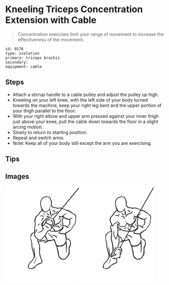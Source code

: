 # Kneeling Triceps Concentration Extension with Cable
> Concentration exercises limit your range of movement to increase the effectiveness of the movement.

``` 
id: 0176 
type: isolation 
primary: triceps brachii 
secondary:  
equipment: cable 
``` 

## Steps

 - Attach a stirrup handle to a cable pulley and adjust the pulley up high.
 - Kneeling on your left knee, with the left side of your body turned towards the machine, keep your right leg bent and the upper portion of your thigh parallel to the floor.
 - With your right elbow and upper arm pressed against your inner thigh just above your knee, pull the cable down towards the floor in a slight arcing motion.
 - Slowly to return to starting position.
 - Repeat and switch arms.
 - Note: Keep all of your body still except the arm you are exercising.

## Tips


## Images

<svg width="232" height="300" viewBox="0 0 174 225" xmlns="http://www.w3.org/2000/svg"><g fill="#FFF"><path d="M0 0h174v4.14c-1.7 1.58-3.37 3.21-4.81 5.04-11.68 14.36-23.72 28.45-35.31 42.89-1.36-.3-2.71-.63-4.05-.96-2.44.44-4.98 1.59-7.43.61-3.6-1.35-8.25.13-10.88-3.39-4.02-3.11-.07-8.24-1.92-12.22-1.39-3.93-2.38-9.23-6.96-10.61-6.4-1.86-14.02.71-17.88 6.17-4.19 8.21-1.5 17.6 1.16 25.82-2.79 2.06-5.29 4.55-6.88 7.68-1.45 3.04-5.01 4.13-6.74 6.95-1.73 2.69-2.97 5.73-3.49 8.89-.74 4.19 2.1 8.25.73 12.39-1.5 4.85-1.08 9.93-.86 14.91-4.35 1.99-8.9 5.58-9.33 10.67.39 4.42.39 8.94 1.77 13.19 1.43 4.81.11 9.89 1.36 14.74 1.45 6.05 3.86 11.88 4.63 18.09.54 3.62-1.67 6.76-3.28 9.8-1 1.95-2.6 3.49-4.37 4.76-2.6 1.8-3.45 5.05-5.44 7.38-.02 2.46-1.32 5.43.49 7.53 4.2 3.34 10.3 2.33 14.55-.4 3.23-2.01 4.25-6.54 8.08-7.73 3.6-1.13 7.45-2.39 10.03-5.29 1.78-3.51-1.08-6.96-2.09-10.26-1.72-5.8-4.08-11.72-3.05-17.89 1.13-6.86-.55-13.85-3.1-20.21 5.56-2.26 12.81.37 17.12-4.76-.69-.41-1.39-.82-2.08-1.22-1.7 3.14-5.82 1.93-8.69 2.52-.66-.32-1.32-.65-1.97-.97 4.44-1.22 6.9-5.31 9.49-8.75 1.63 2.34 3.13 4.76 4.79 7.08.14.84.43 2.53.57 3.37-.84.56-1.68 1.12-2.51 1.69-1.65.25-3.3.55-4.89 1.07 3.52 3.66 7.65.12 10.84-1.91 4.21-.2 8.52-.42 12.19-2.78 3.37 4.87 4.27 10.8 7.3 15.82.62 3.94 1.28 7.86 2.48 11.68.63 6.25 1.47 13.89 7.5 17.37 3.41 2.71 8.16 1.73 11.77.01 3.46-2.89 6.21-6.64 8.42-10.54 1.38-4.64.57-9.58.74-14.35-.24-2.46 1.65-4.28 2.45-6.44 1.58-5.13.99-11.19-2.77-15.24-1.67-1.83-4.17-1.82-6.4-1.29-1.11-3.81-.6-7.92-2.07-11.63 3.57-2.55 6.69-5.71 10.62-7.74 2.13-1.13 3-3.52 4.32-5.4 1.85-3.08 4.97-5.28 6.28-8.7 1.36-3.39 2.66-6.94 2.45-10.67-.09-2.06.33-4.1.99-6.04-.39-1.84-.56-3.77-1.38-5.47-1.13-1.55-2.96-2.35-4.5-3.4-3.76-2.19-6.69-5.56-10.59-7.54-2.49-1.24-5.35-1.2-7.97-1.94-2.67-1.08-5.19-2.48-7.82-3.65C148.29 37.28 161.24 21.89 174 6.36V225H0V0z"/><path d="M93.55 27.45c3.12-.75 6.96-1.96 9.76.25 5.04 4.91 5.43 12.97 3.95 19.48 1.81 1.48 3.64 2.96 5.05 4.85 3.89.73 8.01.4 11.57 2.45 2.58-1.25 5.51-1.97 8.17-.48-6.11 7.7-12.56 15.13-18.71 22.79-2.78-1.21-5.75-1.8-8.74-2.15-1.02-3.86-5.74-3.81-8.89-3.19 1.96 2.12 5.71 1.15 7.91 3.33-4.57-.44-7.66 3.23-10.98 5.68-1.85 1.19-2.59 3.66-4.67 4.47-.59 1.42-1.26 2.82-2.29 3.97-.33 1.11-.65 2.23-.97 3.34 1.24 3.05 2.48 6.11 4.11 8.97-1.52 6.06-8.18 7.43-13.25 9.2 6.68 1.04 14.8-3.36 15.7-10.48-1.38-1.13-2.82-2.23-3.4-4 3.66-1.38 5.75-4.81 7.9-7.84 4.09 2.19 8.84 3.66 11.97 7.27.02 2.06.05 4.12-.03 6.18-2.73 1.78-5.5 3.46-8.27 5.15-3.35 3.14-3.74 8.36-7.32 11.3-3.45 3.48-5.92 8.91-11.38 9.49-3.44-1.92-6.03-4.86-8.82-7.57-1.78-2.4-2.45-5.57-1.24-8.38 1.46-3.47-.1-7.03-.62-10.5-.58-4.13 2.46-7.86 1.39-12-1.18-7.26.33-16.34 7.36-20.18 1.37-.73 1.77-2.32 2.5-3.57 1.23-2.62 3.7-4.3 5.66-6.32 3.12 4.21 9.65 5.02 13.53 1.38 1.57-.84 2.84-3.76 4.87-2.68-.57 3.9-.13 7.95.54 11.83.53-.37 1.58-1.11 2.11-1.48.43-4.25-.85-8.43-2.63-12.24.49-2.38 1-4.77.87-7.24l-.91-1.63c1.42 6.87-5.3 16.29-12.89 13.5-2.88-1.11-3.46-4.53-5.02-6.85-3.55-5.85-4.07-13.19-1.93-19.63 1.26-3.45 4.86-5.17 8.04-6.47m17.76 29.67c-.04.29-.12.88-.17 1.17 2.75.36 4.34 2.5 5.57 4.76.48-.76 2.11-1.72.92-2.64-1.25-2.36-3.99-2.73-6.32-3.29m6.41 7.52c-3.85.34-7.31 2.51-9.68 5.51-.86 1.34-1.12 3.46.49 4.38.16-.8.5-2.39.67-3.19 2.86-2.38 5.88-4.73 9.63-5.46 3.49-.57 4.54-4.21 6.28-6.75-3.66-.2-3.82 5.27-7.39 5.51m-20.15.55c1.69 1.57 3.21 3.31 4.59 5.16 2.42-1.22.16-3.37-1.09-4.42-.99-.72-2.39-1.98-3.5-.74m-6.28-.84a31.93 31.93 0 0 0-.04 6.41c1.54-1.79 2.05-4.75.04-6.41m-9.97 7.03c1.18 1.78 3.08-.07 4.64-.04 1.81-.16 2.91 1.34 4.07 2.46-2.07 3.02-4.28 6.12-4.95 9.8 3.65-2.66 5.77-7.55 5.29-11.99-2.04-2.76-6.47-1.8-9.05-.23m-4.69 23.03c2.32-1.25 3.9-3.41 5.59-5.36-3 .12-4.46 3-5.59 5.36m17.11-.32c.41 1.5 1.79 2.24 2.93 3.12 1.93 1.31 3.82 3.56 6.43 2.63-2.28-3-5.88-4.6-9.36-5.75m-20.16 7.58c-.64 2.84-.66 5.78-.01 8.63.68-2.69 2.54-6.4.01-8.63z"/><path d="M114.42 78.17c6.72-7.72 13.12-15.71 19.64-23.61 5.02.25 8.5 4.51 13.42 4.98 4.15.49 6.62 4.25 10.36 5.66 3.07 1.25 5.57 3.61 7.49 6.26 1.64 3.39-.41 7.02.2 10.55-.35 5.53-2.9 10.91-6.71 14.92-2.29 2.43-2.94 6.48-6.45 7.57-3.13 1.17-5.44 3.63-7.96 5.71.24-.83.73-2.5.97-3.33l-.78 2.26-2.24-1.04c-.24 1.22.46 2.14 1.16 3-5.06 3.22-10.33-.79-15.62.19.17-.69.5-2.07.67-2.76 2.74-1.9 5.13-4.26 7.61-6.48 1.77-1.92 1.36-4.73.22-6.86 2.07.12 4.53-.47 6.15 1.18 1.83 1.66 4.08 2.68 6.52 3.07.51-.49 1.02-.97 1.54-1.45-1.32-.35-2.64-.72-3.94-1.12 2.13-2.26 5.25-3.8 6.3-6.91 1.52-3.17.53-6.69.05-9.97 1.89-2.05 4.67-3.19 6.07-5.71-2.69 1.21-5.19 2.77-7.79 4.16-3.43-1.17-7.34-1.36-10.28-3.67-1.44-1.15-2.69-2.5-4.01-3.76 2.41-2 5.18-3.46 7.77-5.21l-1.13-.44c-4.25.84-6.99 4.71-10.79 6.56-2.66-.58-5.64-.29-7.85-2.15.67.85 1.28 1.76 1.82 2.71.59.46 1.18.92 1.78 1.38-2.08.7-3.58 5.22-.94 6.19.25-1.7.46-3.41.69-5.12l1.58.63c-.12-.6-.35-1.79-.47-2.39 1.98.26 3.96.53 5.93.82.91 4.57-3.12 8.84-1.02 13.28.82 2.82.45 5.8.65 8.69.29 1.94-1.13 3.48-2.43 4.69-3.88 3.42-8.87 5.93-14.12 5.91-1.34-.63-1.01-2.26-1.31-3.44-2.8-.8-3.37-3.48-4.04-5.95.56-.7 1.11-1.4 1.67-2.09 3.1 3.18 7.88-.85 10.72 2.32.87.82 1.71 1.67 2.57 2.5.82-.36 1.64-.73 2.46-1.08-3.08-.71-3.94-4.99-7.39-4.85-2.69.47-5.36.29-7.99-.38.61-.62 1.03-1.35 1.25-2.19 1.36 1.79 3.86.61 5.64.31 3.14-1.47 6.17-3.55 8.24-6.37 1.73-3.29 1.48-7.16 1.73-10.76-1.13.68-1.44 1.79-.93 3.34-1.28 2.72-1.6 6.08-4.12 8.04-2.65 2.67-6.26 3.99-9.91 4.57.42-4.26-.23-8.75-2.65-12.36m14.77 17.56c2.56-1.94 3.28-5.32 2.76-8.36-1.1 2.72-1.93 5.55-2.76 8.36m3.97-2.6c-1.02.36-1.75 2.74-.32 2.93 1.05-.35 1.8-2.75.32-2.93z"/><path d="M137.13 74.02c3.09 4.62 9.05 6.04 14.29 6.13-.05 2.91.48 5.84.13 8.75-.75 2.99-3.33 4.91-5.52 6.86-2.56-2.1-5.64-2.75-8.84-1.91-.29-3.03-.4-6.08-1.55-8.97-.08-3.7 2.67-7.03 1.49-10.86zM92.52 83.64c3.08-2.5 5.99-5.4 9.7-6.96 3-.45 6.02.1 9.04.03.34 1.55.47 3.49 2.56 3.33-.66 3.11 1.48 5.95 1.01 9.06-.91 3.7-3.37 6.7-5.42 9.82.52-1.89.33-3.78-.5-5.54.09-.48.25-1.44.34-1.93-1.42.33-2.73.09-3.93-.72-2.74-1.59-5.65-2.86-8.42-4.39 1.01-1.56 1.74-3.37 3.1-4.68 1.62-.9 3.59-.42 5.36-.61.46-3.2-3.02-2.05-4.85-1.39-6.18 2.32-6.3 10.63-12.14 13.37-.41-2.1 1.09-3.74 1.9-5.52.71-1.31.98-2.94 2.25-3.87m13.63-4.15c1.43 2.77 3.68 4.95 5.67 7.27-.66 2.81-2.85 5.26-2.05 8.32 5.97-3.78 3.52-15.04-3.62-15.59zM109.83 101.04c.8-.82 2.4-2.46 3.19-3.28-1.84 3.72 1.88 5.79 2.45 9.07-3.02 0-5.99-.6-8.97-1.02-1.01-2.38 2.17-3.23 3.33-4.77z"/><path d="M105.26 105.42c-.01.44-.04 1.33-.06 1.78 3.87.33 7.63 1.73 11.56 1.03 4.2 1.93 8.56-1.28 12.58-2.46-2.19 1.52-3.23 3.82-3.48 6.42 4.8 1.35 9.85 2.8 14.92 2.28.26 1.23.59 2.44 1.05 3.61-.36 4.34 2.18 8.42.86 12.76-1.29 3.57-3.83 6.75-6.96 8.89-4.85.35-10.62 3.41-14.67-.7-2.17-4.53-2.4-10.12-5.85-14.03-2.98 1.17-5.73 3.95-9.15 3.15-2.11-.49-4.22.03-6.23.65-.53-4.04-2.62-7.54-4.85-10.82 1.14-2.53 2.45-4.98 3.79-7.4 1.29-2.62 4.33-3.47 6.49-5.16m-4.97 6.4c2.49 3.45 6.35 5.6 8.75 9.12 1.12 1.28 1.82 3.28 3.81 3.41-1.43-5.29-6.23-8.57-10.19-11.94-.59-.15-1.78-.44-2.37-.59m9.44 4.66c4.63 1.09 9.06 3.16 12.38 6.62.54-1.4.32-3.29-1.22-3.94-3.29-1.94-7.26-4.27-11.16-2.68zM60.55 124.09c-.37-6.02 3.14-11.59 8.43-14.33-.36 2.27-1.47 4.58-.84 6.9 1.45 6.01 7.51 8.88 11.84 12.61l3.43-.72c-.09.39-.26 1.16-.34 1.54-1.92-.75-3.49.78-4.89 1.8-.72-1.76-.36-4.75-2.81-5.12-.12 5.2 3.23 9.41 4.44 14.29.78 7.27-.67 14.66.71 21.88 1.33 4.41 2.73 8.83 4.76 12.98.67 1.27 1.01 2.85.09 4.1-2.19 2.74-6.04 2.78-8.89 4.51-4.12 1.97-6 6.69-10.21 8.53-3.09 1.82-6.95 2.61-10.24.78-1.42-5.08 1.15-10.59 5.31-13.57 3.73-2.51 4.68-7.24 7.52-10.52 2.74-3.41.96-7.86.95-11.77-.28-4.54-.26-9.85-3.74-13.27.58 4.58 2.71 8.87 2.71 13.56-2.72-1.48-1.5-5.47-3.09-7.86-2.75-4.36-1.22-9.62-2.21-14.4-.77-4.01-1.38-8.12-2.93-11.92m11.9 44.74c-.18 5.95-3.74 10.8-5.41 16.31 3.52-4.39 5.44-10.01 6.39-15.51-.24-.2-.73-.6-.98-.8z"/><path d="M144.71 126.64c3.44-1.31 6.32 1.21 7.62 4.21 1.68 2.5.68 5.53.49 8.29-.17 1.53-.51 3.65-2.45 3.89-1.53 6.39.52 13.24-1.99 19.5-1.36 3.08-3.34 5.85-5.65 8.3-3.14.91-7.02 3.35-9.84.42-5.49-2.94-6.87-9.66-6.49-15.37-1.38-4.05-3.23-8-3.2-12.41 2.96.8 5.84-.59 8.81-.45 4.92.34 8.17-3.87 10.89-7.3.68 7.36.36 14.75.5 22.13.28.02.82.05 1.1.07.23-8 2.04-16.11.22-24.04-.62-2.38-.19-4.84-.01-7.24z"/></g><g fill="#333"><path d="M169.19 9.18c1.44-1.83 3.11-3.46 4.81-5.04v2.22c-12.76 15.53-25.71 30.92-38.39 46.51 2.63 1.17 5.15 2.57 7.82 3.65 2.62.74 5.48.7 7.97 1.94 3.9 1.98 6.83 5.35 10.59 7.54 1.54 1.05 3.37 1.85 4.5 3.4.82 1.7.99 3.63 1.38 5.47-.66 1.94-1.08 3.98-.99 6.04.21 3.73-1.09 7.28-2.45 10.67-1.31 3.42-4.43 5.62-6.28 8.7-1.32 1.88-2.19 4.27-4.32 5.4-3.93 2.03-7.05 5.19-10.62 7.74 1.47 3.71.96 7.82 2.07 11.63 2.23-.53 4.73-.54 6.4 1.29 3.76 4.05 4.35 10.11 2.77 15.24-.8 2.16-2.69 3.98-2.45 6.44-.17 4.77.64 9.71-.74 14.35-2.21 3.9-4.96 7.65-8.42 10.54-3.61 1.72-8.36 2.7-11.77-.01-6.03-3.48-6.87-11.12-7.5-17.37-1.2-3.82-1.86-7.74-2.48-11.68-3.03-5.02-3.93-10.95-7.3-15.82-3.67 2.36-7.98 2.58-12.19 2.78-3.19 2.03-7.32 5.57-10.84 1.91 1.59-.52 3.24-.82 4.89-1.07.83-.57 1.67-1.13 2.51-1.69-.14-.84-.43-2.53-.57-3.37-1.66-2.32-3.16-4.74-4.79-7.08-2.59 3.44-5.05 7.53-9.49 8.75.65.32 1.31.65 1.97.97 2.87-.59 6.99.62 8.69-2.52.69.4 1.39.81 2.08 1.22-4.31 5.13-11.56 2.5-17.12 4.76 2.55 6.36 4.23 13.35 3.1 20.21-1.03 6.17 1.33 12.09 3.05 17.89 1.01 3.3 3.87 6.75 2.09 10.26-2.58 2.9-6.43 4.16-10.03 5.29-3.83 1.19-4.85 5.72-8.08 7.73-4.25 2.73-10.35 3.74-14.55.4-1.81-2.1-.51-5.07-.49-7.53 1.99-2.33 2.84-5.58 5.44-7.38 1.77-1.27 3.37-2.81 4.37-4.76 1.61-3.04 3.82-6.18 3.28-9.8-.77-6.21-3.18-12.04-4.63-18.09-1.25-4.85.07-9.93-1.36-14.74-1.38-4.25-1.38-8.77-1.77-13.19.43-5.09 4.98-8.68 9.33-10.67-.22-4.98-.64-10.06.86-14.91 1.37-4.14-1.47-8.2-.73-12.39.52-3.16 1.76-6.2 3.49-8.89 1.73-2.82 5.29-3.91 6.74-6.95 1.59-3.13 4.09-5.62 6.88-7.68-2.66-8.22-5.35-17.61-1.16-25.82 3.86-5.46 11.48-8.03 17.88-6.17 4.58 1.38 5.57 6.68 6.96 10.61 1.85 3.98-2.1 9.11 1.92 12.22 2.63 3.52 7.28 2.04 10.88 3.39 2.45.98 4.99-.17 7.43-.61 1.34.33 2.69.66 4.05.96 11.59-14.44 23.63-28.53 35.31-42.89M93.55 27.45c-3.18 1.3-6.78 3.02-8.04 6.47-2.14 6.44-1.62 13.78 1.93 19.63 1.56 2.32 2.14 5.74 5.02 6.85 7.59 2.79 14.31-6.63 12.89-13.5l.91 1.63c.13 2.47-.38 4.86-.87 7.24 1.78 3.81 3.06 7.99 2.63 12.24-.53.37-1.58 1.11-2.11 1.48-.67-3.88-1.11-7.93-.54-11.83-2.03-1.08-3.3 1.84-4.87 2.68-3.88 3.64-10.41 2.83-13.53-1.38-1.96 2.02-4.43 3.7-5.66 6.32-.73 1.25-1.13 2.84-2.5 3.57-7.03 3.84-8.54 12.92-7.36 20.18 1.07 4.14-1.97 7.87-1.39 12 .52 3.47 2.08 7.03.62 10.5-1.21 2.81-.54 5.98 1.24 8.38 2.79 2.71 5.38 5.65 8.82 7.57 5.46-.58 7.93-6.01 11.38-9.49 3.58-2.94 3.97-8.16 7.32-11.3 2.77-1.69 5.54-3.37 8.27-5.15.08-2.06.05-4.12.03-6.18-3.13-3.61-7.88-5.08-11.97-7.27-2.15 3.03-4.24 6.46-7.9 7.84.58 1.77 2.02 2.87 3.4 4-.9 7.12-9.02 11.52-15.7 10.48 5.07-1.77 11.73-3.14 13.25-9.2-1.63-2.86-2.87-5.92-4.11-8.97.32-1.11.64-2.23.97-3.34 1.03-1.15 1.7-2.55 2.29-3.97 2.08-.81 2.82-3.28 4.67-4.47 3.32-2.45 6.41-6.12 10.98-5.68-2.2-2.18-5.95-1.21-7.91-3.33 3.15-.62 7.87-.67 8.89 3.19 2.99.35 5.96.94 8.74 2.15 6.15-7.66 12.6-15.09 18.71-22.79-2.66-1.49-5.59-.77-8.17.48-3.56-2.05-7.68-1.72-11.57-2.45-1.41-1.89-3.24-3.37-5.05-4.85 1.48-6.51 1.09-14.57-3.95-19.48-2.8-2.21-6.64-1-9.76-.25m20.87 50.72c2.42 3.61 3.07 8.1 2.65 12.36 3.65-.58 7.26-1.9 9.91-4.57 2.52-1.96 2.84-5.32 4.12-8.04-.51-1.55-.2-2.66.93-3.34-.25 3.6 0 7.47-1.73 10.76-2.07 2.82-5.1 4.9-8.24 6.37-1.78.3-4.28 1.48-5.64-.31-.22.84-.64 1.57-1.25 2.19 2.63.67 5.3.85 7.99.38 3.45-.14 4.31 4.14 7.39 4.85-.82.35-1.64.72-2.46 1.08-.86-.83-1.7-1.68-2.57-2.5-2.84-3.17-7.62.86-10.72-2.32-.56.69-1.11 1.39-1.67 2.09.67 2.47 1.24 5.15 4.04 5.95.3 1.18-.03 2.81 1.31 3.44 5.25.02 10.24-2.49 14.12-5.91 1.3-1.21 2.72-2.75 2.43-4.69-.2-2.89.17-5.87-.65-8.69-2.1-4.44 1.93-8.71 1.02-13.28-1.97-.29-3.95-.56-5.93-.82.12.6.35 1.79.47 2.39l-1.58-.63c-.23 1.71-.44 3.42-.69 5.12-2.64-.97-1.14-5.49.94-6.19-.6-.46-1.19-.92-1.78-1.38-.54-.95-1.15-1.86-1.82-2.71 2.21 1.86 5.19 1.57 7.85 2.15 3.8-1.85 6.54-5.72 10.79-6.56l1.13.44c-2.59 1.75-5.36 3.21-7.77 5.21 1.32 1.26 2.57 2.61 4.01 3.76 2.94 2.31 6.85 2.5 10.28 3.67 2.6-1.39 5.1-2.95 7.79-4.16-1.4 2.52-4.18 3.66-6.07 5.71.48 3.28 1.47 6.8-.05 9.97-1.05 3.11-4.17 4.65-6.3 6.91 1.3.4 2.62.77 3.94 1.12-.52.48-1.03.96-1.54 1.45-2.44-.39-4.69-1.41-6.52-3.07-1.62-1.65-4.08-1.06-6.15-1.18 1.14 2.13 1.55 4.94-.22 6.86-2.48 2.22-4.87 4.58-7.61 6.48-.17.69-.5 2.07-.67 2.76 5.29-.98 10.56 3.03 15.62-.19-.7-.86-1.4-1.78-1.16-3l2.24 1.04.78-2.26c-.24.83-.73 2.5-.97 3.33 2.52-2.08 4.83-4.54 7.96-5.71 3.51-1.09 4.16-5.14 6.45-7.57 3.81-4.01 6.36-9.39 6.71-14.92-.61-3.53 1.44-7.16-.2-10.55-1.92-2.65-4.42-5.01-7.49-6.26-3.74-1.41-6.21-5.17-10.36-5.66-4.92-.47-8.4-4.73-13.42-4.98-6.52 7.9-12.92 15.89-19.64 23.61m22.71-4.15c1.18 3.83-1.57 7.16-1.49 10.86 1.15 2.89 1.26 5.94 1.55 8.97 3.2-.84 6.28-.19 8.84 1.91 2.19-1.95 4.77-3.87 5.52-6.86.35-2.91-.18-5.84-.13-8.75-5.24-.09-11.2-1.51-14.29-6.13m-44.61 9.62c-1.27.93-1.54 2.56-2.25 3.87-.81 1.78-2.31 3.42-1.9 5.52 5.84-2.74 5.96-11.05 12.14-13.37 1.83-.66 5.31-1.81 4.85 1.39-1.77.19-3.74-.29-5.36.61-1.36 1.31-2.09 3.12-3.1 4.68 2.77 1.53 5.68 2.8 8.42 4.39 1.2.81 2.51 1.05 3.93.72-.09.49-.25 1.45-.34 1.93.83 1.76 1.02 3.65.5 5.54 2.05-3.12 4.51-6.12 5.42-9.82.47-3.11-1.67-5.95-1.01-9.06-2.09.16-2.22-1.78-2.56-3.33-3.02.07-6.04-.48-9.04-.03-3.71 1.56-6.62 4.46-9.7 6.96m17.31 17.4c-1.16 1.54-4.34 2.39-3.33 4.77 2.98.42 5.95 1.02 8.97 1.02-.57-3.28-4.29-5.35-2.45-9.07-.79.82-2.39 2.46-3.19 3.28m-4.57 4.38c-2.16 1.69-5.2 2.54-6.49 5.16-1.34 2.42-2.65 4.87-3.79 7.4 2.23 3.28 4.32 6.78 4.85 10.82 2.01-.62 4.12-1.14 6.23-.65 3.42.8 6.17-1.98 9.15-3.15 3.45 3.91 3.68 9.5 5.85 14.03 4.05 4.11 9.82 1.05 14.67.7 3.13-2.14 5.67-5.32 6.96-8.89 1.32-4.34-1.22-8.42-.86-12.76-.46-1.17-.79-2.38-1.05-3.61-5.07.52-10.12-.93-14.92-2.28.25-2.6 1.29-4.9 3.48-6.42-4.02 1.18-8.38 4.39-12.58 2.46-3.93.7-7.69-.7-11.56-1.03.02-.45.05-1.34.06-1.78m-44.71 18.67c1.55 3.8 2.16 7.91 2.93 11.92.99 4.78-.54 10.04 2.21 14.4 1.59 2.39.37 6.38 3.09 7.86 0-4.69-2.13-8.98-2.71-13.56 3.48 3.42 3.46 8.73 3.74 13.27.01 3.91 1.79 8.36-.95 11.77-2.84 3.28-3.79 8.01-7.52 10.52-4.16 2.98-6.73 8.49-5.31 13.57 3.29 1.83 7.15 1.04 10.24-.78 4.21-1.84 6.09-6.56 10.21-8.53 2.85-1.73 6.7-1.77 8.89-4.51.92-1.25.58-2.83-.09-4.1-2.03-4.15-3.43-8.57-4.76-12.98-1.38-7.22.07-14.61-.71-21.88-1.21-4.88-4.56-9.09-4.44-14.29 2.45.37 2.09 3.36 2.81 5.12 1.4-1.02 2.97-2.55 4.89-1.8.08-.38.25-1.15.34-1.54l-3.43.72c-4.33-3.73-10.39-6.6-11.84-12.61-.63-2.32.48-4.63.84-6.9-5.29 2.74-8.8 8.31-8.43 14.33m84.16 2.55c-.18 2.4-.61 4.86.01 7.24 1.82 7.93.01 16.04-.22 24.04-.28-.02-.82-.05-1.1-.07-.14-7.38.18-14.77-.5-22.13-2.72 3.43-5.97 7.64-10.89 7.3-2.97-.14-5.85 1.25-8.81.45-.03 4.41 1.82 8.36 3.2 12.41-.38 5.71 1 12.43 6.49 15.37 2.82 2.93 6.7.49 9.84-.42 2.31-2.45 4.29-5.22 5.65-8.3 2.51-6.26.46-13.11 1.99-19.5 1.94-.24 2.28-2.36 2.45-3.89.19-2.76 1.19-5.79-.49-8.29-1.3-3-4.18-5.52-7.62-4.21z"/><path d="M111.31 57.12c2.33.56 5.07.93 6.32 3.29 1.19.92-.44 1.88-.92 2.64-1.23-2.26-2.82-4.4-5.57-4.76.05-.29.13-.88.17-1.17zM117.72 64.64c3.57-.24 3.73-5.71 7.39-5.51-1.74 2.54-2.79 6.18-6.28 6.75-3.75.73-6.77 3.08-9.63 5.46-.17.8-.51 2.39-.67 3.19-1.61-.92-1.35-3.04-.49-4.38 2.37-3 5.83-5.17 9.68-5.51zM97.57 65.19c1.11-1.24 2.51.02 3.5.74 1.25 1.05 3.51 3.2 1.09 4.42-1.38-1.85-2.9-3.59-4.59-5.16zM91.29 64.35c2.01 1.66 1.5 4.62-.04 6.41-.2-2.14-.19-4.28.04-6.41zM81.32 71.38c2.58-1.57 7.01-2.53 9.05.23.48 4.44-1.64 9.33-5.29 11.99.67-3.68 2.88-6.78 4.95-9.8-1.16-1.12-2.26-2.62-4.07-2.46-1.56-.03-3.46 1.82-4.64.04zM106.15 79.49c7.14.55 9.59 11.81 3.62 15.59-.8-3.06 1.39-5.51 2.05-8.32-1.99-2.32-4.24-4.5-5.67-7.27zM129.19 95.73c.83-2.81 1.66-5.64 2.76-8.36.52 3.04-.2 6.42-2.76 8.36zM76.63 94.41c1.13-2.36 2.59-5.24 5.59-5.36-1.69 1.95-3.27 4.11-5.59 5.36zM133.16 93.13c1.48.18.73 2.58-.32 2.93-1.43-.19-.7-2.57.32-2.93zM93.74 94.09c3.48 1.15 7.08 2.75 9.36 5.75-2.61.93-4.5-1.32-6.43-2.63-1.14-.88-2.52-1.62-2.93-3.12zM73.58 101.67c2.53 2.23.67 5.94-.01 8.63-.65-2.85-.63-5.79.01-8.63zM100.29 111.82c.59.15 1.78.44 2.37.59 3.96 3.37 8.76 6.65 10.19 11.94-1.99-.13-2.69-2.13-3.81-3.41-2.4-3.52-6.26-5.67-8.75-9.12zM109.73 116.48c3.9-1.59 7.87.74 11.16 2.68 1.54.65 1.76 2.54 1.22 3.94-3.32-3.46-7.75-5.53-12.38-6.62zM72.45 168.83c.25.2.74.6.98.8-.95 5.5-2.87 11.12-6.39 15.51 1.67-5.51 5.23-10.36 5.41-16.31z"/></g></svg>
<svg width="232" height="300" viewBox="0 0 174 225" xmlns="http://www.w3.org/2000/svg"><g fill="#FFF"><path d="M0 0h174v2.78c-1.7 1.79-3.15 3.79-4.32 5.96-8.8 15.87-17.97 31.52-26.79 47.38-5.2-1.88-10.34-5.78-16.12-4.42-3.32.69-6.55-.74-9.86-.85-3.17.04-5.72-2.32-7.18-4.93-.26-3.49 1.07-7.1-.31-10.5-1.34-3.72-2.45-8.63-6.76-9.92-7.71-2.26-18.17 2.04-19.51 10.64-1.74 7.25.68 14.51 2.77 21.4-2.97 2.45-6.44 4.62-8.07 8.26-1.79 4.34-6.65 6.56-7.87 11.22-1.49 5.13 1.73 9.79 3.7 14.28-1.45 1.93-2.68 4.14-2.7 6.63-.4 3.21 1.71 5.97 2.15 9.06-5.78 1.14-11.67 4.57-13.58 10.45-.33 5.24.42 10.57 1.76 15.65.99 4.28.14 8.72 1.03 13.01 1.34 7.03 4.78 13.7 4.79 20.96-1.14 5.36-4.37 10.21-8.75 13.5-3.46 3.88-7.17 10.39-2.96 15.05l2.07-1.29c-4.07-3.41-.79-9.6 2.28-12.61 4.36-3.17 6.54-8.16 9.39-12.55 1.97-3.07.85-6.82.76-10.2-.28-5.06-.41-10.63-4.03-14.6.94 4.86 2.98 9.56 2.71 14.61-1.5-2.97-2.05-6.27-3.29-9.33-2.24-4.94-.87-10.52-2.17-15.67-.68-5.11-3.66-10.21-1.85-15.39.95-3.46 3.69-5.89 6.11-8.35 2.12-.49 4.25-.98 6.39-1.41-.19 4.74-1.07 9.41-1.54 14.12-.34 4.2 1.51 8.07 2.48 12.06 1.72 6.24 1.33 12.77 2.07 19.15-2.79 4.39-7.49 10.09-4.21 15.36-.88 5.63-3.86 10.55-5.7 15.86 3.66-4.48 5.55-10.14 5.99-15.87 1.45-.94 2.88-1.9 4.29-2.88 3.27-.56 7.45-.76 8.63-4.52-1.77-.99-3.55-1.95-5.37-2.83.92-1.91 1.62-3.95 2.82-5.71 1.71-1.61 3.82-2.78 5.24-4.68-2.37.56-4.51 1.78-6.13 3.6-.96.4-1.93.78-2.9 1.16 3.16-4.42 7.76-7.4 13.12-8.35.94.73 1.9 1.46 2.87 2.17 1.38 3.19 2.07 6.61 3.43 9.8 2.1-4.49-.05-9.02-2.83-12.55 2.66-4.53 4.61-9.53 7.84-13.68 3.4-.67 6.83-1.3 9.94-2.9 1.31 2.35 2.49 4.78 3.77 7.15.5 4.22 3.77 7.46 4.04 11.72.5 4.07 2.08 7.92 2.35 12.03.58 5.45 2.41 11.62 7.7 14.25 3.15 2.3 7.22 1.12 10.57-.04 3.24-2.08 5.37-5.44 7.62-8.48 4.09-5.63.91-13.05 2.66-19.28 3.17-5.23 3.92-12.22.44-17.5-1.2-2.47-4.04-3.16-6.49-3.67-.3.52-.92 1.55-1.23 2.07 4.26-.87 6.97 3.17 7.92 6.71.05 3.81.21 8.34-3.17 10.92-.59 5.9.42 11.99-1.36 17.75-1.24 3.43-3.53 6.32-5.8 9.11-2.61.81-5.23 1.62-7.95 1.97-2.5-2.03-5.5-3.72-6.89-6.76-1.76-3.36-1.28-7.25-1.89-10.87-1.31-3.72-2.62-7.46-3.02-11.42 3.94-.28 7.9-.52 11.81-1.16 3.51-1.02 5.7-4.23 7.98-6.85.65 7.36.4 14.75.5 22.13l1.12-.04c.25-7.57 1.81-15.19.44-22.73-.45-2.51-.52-5.07-.49-7.61-.39.07-1.15.23-1.53.31.08 4.87-3.26 9.21-7.17 11.76-4.76.76-10.7 3.42-14.69-.61-1.94-4.65-2.84-9.78-5.64-14.07-3.25 1.64-6.49 3.8-10.31 3.39 1.17-2.44 2.44-4.82 3.72-7.2 1.32 1.29 2.66 2.57 4.12 3.71-.27-2.65-4.25-5.61-1.53-7.87 4.29.88 7.59 3.86 11.3 5.93-.5-5.27-6.97-5.99-10.96-7.41 1.42-2.4 2.8-4.82 4.21-7.22 4.81 1.77 9.47-1.18 13.92-2.7-1.05.87-2.1 1.73-3.15 2.58-.29 1.46-.58 2.91-.86 4.37 4.96.95 9.89 2.36 15 2.11.99 3.98.85 8.23 2.68 11.99.71-.75 1.34-1.56 1.87-2.45-1.21-3.51-1.21-7.26-2.08-10.85 3.81-3.17 7.9-5.98 11.93-8.82 3.3-5.7 8.9-10.03 10.53-16.64 1.53-4.25.68-8.89 2.05-13.18-.68-2.26-.49-5.25-2.79-6.61-6.8-3.89-12.13-10.79-20.45-11.46C154.49 39.34 164.46 22.13 174 4.7V225H0V0m88.47 149.38c2.01 1.28 4.09 2.46 6.28 3.41-.65 2.63-1.89 5.29-1.19 8.05.65 2.88.11 6.82-2.72 8.24-4.94.82-9.94 2.27-14.96 1.12.98 1.12 1.98 2.21 3.01 3.29 1.71-.46 3.41-.93 5.12-1.38.42 2.44 2.36 4.82 1.66 7.36-1.72 3.01-5.63 3.18-8.44 4.69-4.78 1.95-6.85 7.41-11.69 9.26-2.82 1.58-6.11 1.4-9.21 1.78 4.65 3.07 10.53.58 14.57-2.4.62-1 1.25-1.99 1.95-2.92 3.26-5.35 11.35-3.94 14.6-9.37 1.12-3.2-1.08-6.17-2.15-9.05 2.86-.34 5.75-.34 8.59-.79.71-1.23 1.23-2.55 1.83-3.82l-1.71-.28c1.89-3.37 5.38-7.05 3.56-11.18-.84 2.3-1.67 4.67-3.24 6.6.93-3.25 2.02-6.53 1.78-9.97-2.02-1.93-4.75-5.01-7.64-2.64z"/><path d="M86.26 32.4c3.17-4.11 8.66-5.9 13.7-5.93 2.96-.06 4.71 2.57 6.17 4.75 2.26 5.27 1.75 11.02 1.8 16.6 1.64 1.27 3.13 2.7 4.51 4.25 3.86.57 7.88.54 11.44 2.37 1.89-.57 3.81-1.72 5.84-1.14 4.12 1.02 8.46 1.78 12.06 4.15-2.2 5.18-5.61 9.77-8.58 14.53-2.76-.45-5.6-.68-8.14-1.94 1.07 1.26 2.09 2.55 3.14 3.83-1.86 1.64-2.53 4.56-.86 6.56.32-3.22 1.44-7.05 5.32-7.31-2.78 4.79-4.3 10.36-8.02 14.59-2.35 2.08-5.65 2.31-8.61 2.79-1.85-1.19-3.79-2.24-5.83-3.07-.92-2.37-1.61-4.94-3.65-6.63 1.19 2.44 2.09 5.01 3.02 7.56-1.01 1.84-2.05 3.66-3.06 5.5-4.25 1.72-9.42 3.08-13.46.09-2.23-.83-.03-2.92.95-3.74-.84-4.41-5.47-5.62-9.33-5.94 2.34 1.73 4.97 3.03 7.3 4.78-.48 1.02-.94 2.06-1.4 3.09-1.81-2.1-3.74-4.11-5.92-5.83-3.96.79-5.89 4.44-7.11 7.92-2.21-3.97-4.35-8.05-5.79-12.37.17-2.72.39-5.63 2.14-7.87 1.63-2.67 4.93-3.97 6.05-6.99 1.29-3.45 4.56-5.46 7.02-8 1.7 1.66 3.56 3.37 6.06 3.55 4.44.99 8-2.5 10.94-5.26.72-.05 1.07.29 1.05 1.01.19 3.81.24 7.64.85 11.4 4.64-2.69 1.03-9 .23-13.01-.2-.35-.59-1.06-.79-1.41.37-1.26.67-2.55.88-3.85-2.89 3.83-5.46 9.96-11.19 9.46-4.35.26-5.89-4.2-7.56-7.32-3.7-6.32-4.35-14.52-1.17-21.17m24.23 24.82c2.49 1.6 4.95 3.29 6.47 5.92.21-.9 1.68-1.89.65-2.75-1.38-2.61-4.53-2.84-7.12-3.17m6.54 7.54c-4.8.89-10.91 4.6-9.57 10.32.87-1.17 1.53-2.47 1.97-3.87 2.74-2.41 5.79-4.59 9.43-5.36 3.54-.63 4.72-4.34 6.25-7.09-3.56.84-4.21 5.81-8.08 6m-19.56.06c1.53 1.72 2.94 3.58 4.62 5.18.35-.15 1.05-.46 1.4-.62-.86-2.44-3.2-5.07-6.02-4.56m-5.93-.6c-.38 2.16-.5 4.38-1.04 6.51-2.77-2.56-6.98-2.35-9.7.06 4-1.25 7.66.49 11.37 1.81-.19-.52-.57-1.57-.75-2.09 1.42-1.93 1.47-4.33.12-6.29m3.81 7.37c2.24 1.36 5.23.99 7.18 2.83.9 1.6 1.54 3.32 2.38 4.94-.03-2.25 1.02-5.34-1.44-6.68-2.16-2.16-5.43-1.51-8.12-1.09zM143.31 59.33c4.44-1.07 8.58 1.91 11.98 4.47 4.05 2.2 8.99 4.43 10.56 9.13-.06 7.46-.08 15.64-5.13 21.71-2.54 2.62-4.08 5.98-6.37 8.74-3.42 1.73-6.66 3.74-9.54 6.28.01-.38.04-1.14.05-1.52-.74.15-2.21.47-2.95.62.51.81 1.04 1.61 1.57 2.41-5.05 2.92-10.27-.62-15.54.03.15-.64.45-1.92.59-2.56 2.62-2.08 5.19-4.23 7.58-6.58 1.91-1.86 1.36-4.7.31-6.84 5.1-1.45 7.91 3.78 12.6 4.29.52-.49 1.05-.97 1.58-1.45a304.3 304.3 0 0 0-3.93-1.35c2.26-2.09 5.32-3.72 6.34-6.83 1.46-3.17.41-6.68.06-9.96 2.06-1.89 4.48-3.42 6.19-5.67-2.77 1.19-5.33 2.77-7.98 4.19-5.08-1.26-11.02-2.51-13.84-7.4 1.42-2.63 6-2.9 6.98-6.16-2.42.92-4.69 2.17-7.01 3.3 2.15-2.82 4.08-5.8 5.9-8.85z"/><path d="M134.77 73.51c1.53 3.08-.17 6.3-.87 9.35-.58 2.13.62 4.17.83 6.26.29 2.87.4 5.78.11 8.65-2.85 4.65-8.19 7.42-13.41 8.54-1.34.05-3.56 1.08-3.77-.94 1.31-3.35 3.3-6.36 4.93-9.56 2.97.44 4.39 4.97 7.61 3.34-2.08-1.91-3.98-4.02-6.38-5.55 1.37-3.68 4.8-5.8 6.87-8.96 1.06-3.81 1.68-7.85 4.08-11.13m-5.49 22.28c2.35-2.13 3.19-5.29 2.71-8.38-1.15 2.71-2 5.53-2.71 8.38m3.93-2.54c-1.11.16-1.84 2.57-.34 2.63 1.19-.16 1.96-2.58.34-2.63zM137.17 74.16c3.23 4.47 9 5.88 14.23 6.04.02 2.91.47 5.83.14 8.74-.77 2.95-3.32 4.82-5.43 6.8-2.62-2.03-5.69-2.65-8.91-1.94-.01-3.35-.94-6.55-1.64-9.8.71-3.27 2.33-6.4 1.61-9.84zM77.08 96.74c2.25-3.4 3.91-7.77 7.99-9.35.93 2.1 2.97 4 2.48 6.47-.59 4.78.63 9.5.86 14.26.11 5.62-1.6 11.06-4 16.08-1.32-2.42-2.55-4.89-4.14-7.15.11-4.17.17-8.36-.57-12.48-1.16 4.19-.96 8.54-.88 12.84 2.29 3.46 3.72 7.41 6.22 10.75.34-4.32 3.11-7.74 4.91-11.52 1.69 5.31.49 10.87.91 16.31.53 4.25-2.77 7.79-2.41 12.04-1.53.63-3.05 1.29-4.57 1.97-.55-1.07-1.11-2.13-1.69-3.18.01.98.04 2.92.06 3.89-1.4 1.65-2.76 3.32-4.06 5.05 1.76-3.86 0-7.85-.15-11.8-.3-3.89-1.25-7.7-2.71-11.31-1.57-4.12-.58-8.55-.07-12.76.41-6.02.85-12.57-2.8-17.78.5-2.14 1.15-4.25 1.98-6.3.89 1.32 1.77 2.64 2.64 3.97zM110.54 88.99c2.55 4.75 8.44 3.22 12.75 2.74-1.07 1.12-2.21 3.19-4.1 2.6-2.5-.73-5.34-1.59-7.24.79 2.81.38 5.55 1.12 8.35 1.58-1.2 2.11-2.35 4.25-3.55 6.37-2.48-1-2.9-3.47-3.21-5.83-3.45 3.16 1.56 6.22 1.57 9.6-1.76-.1-3.51-.28-5.25-.56-2.66-1.08-5.57-1.09-8.38-1.39-3.6-3.75-9.3-4.7-12.19-9.29.07-.66.22-1.96.29-2.61 2.28 1.7 4.41 4.08 7.46 4.21 3.18.36 6.74.1 9.51-1.62 1.66-1.93 4.03-3.79 3.99-6.59m-7.76 12.87c3.53-.12 6.16-2.46 6.74-5.95-1.95 2.35-5.36 3.18-6.74 5.95zM89.77 103.9c-.38-1.48-.48-3.01-.35-4.53 1.73 1.19 3.62 2.14 5.46 3.15-1.71.44-3.39.96-5.11 1.38z"/><path d="M96.3 102.66c1.61 1.3 3.03 2.84 4.74 4.01 4.31.39 8.54 1.28 12.83 1.87-3.62 6.29-7.09 12.62-10.34 19.1-1.22.42-2.44.83-3.66 1.24-.12-5.34-4.71-8.59-8.57-11.52-1.73-3.67-1.05-7.72-1.22-11.63.98-.34 1.96-.68 2.95-1.02 1.19.29 2.37.61 3.58.83-.08-.72-.24-2.16-.31-2.88z"/><path d="M92.05 119.88c1.96 2.04 3.96 4.04 5.82 6.18.06 1.31.12 2.62.19 3.94-1.15 1.13-4.41 1.75-2.86 3.78 2.63.61 4.65-2.2 6.71-3.46-2.45 4.75-4.95 9.47-7.66 14.08-1.65.08-3.29.17-4.94.28 1.44-3.82 4.04-7.44 3.66-11.71-.71-4.36.62-8.84-.92-13.09zM79.14 154.18l2.47-.88c-3.18 4.14-3.29 10.12-7.69 13.4.93-4.46 2.52-8.82 5.22-12.52zM79.87 160.79c.96.86 3.66.89 3.09 2.59-1.82.8-3.65 1.59-5.47 2.37a1119 1119 0 0 1 2.38-4.96z"/></g><g fill="#333"><path d="M169.68 8.74c1.17-2.17 2.62-4.17 4.32-5.96V4.7c-9.54 17.43-19.51 34.64-29.37 51.89 8.32.67 13.65 7.57 20.45 11.46 2.3 1.36 2.11 4.35 2.79 6.61-1.37 4.29-.52 8.93-2.05 13.18-1.63 6.61-7.23 10.94-10.53 16.64-4.03 2.84-8.12 5.65-11.93 8.82.87 3.59.87 7.34 2.08 10.85-.53.89-1.16 1.7-1.87 2.45-1.83-3.76-1.69-8.01-2.68-11.99-5.11.25-10.04-1.16-15-2.11.28-1.46.57-2.91.86-4.37 1.05-.85 2.1-1.71 3.15-2.58-4.45 1.52-9.11 4.47-13.92 2.7-1.41 2.4-2.79 4.82-4.21 7.22 3.99 1.42 10.46 2.14 10.96 7.41-3.71-2.07-7.01-5.05-11.3-5.93-2.72 2.26 1.26 5.22 1.53 7.87-1.46-1.14-2.8-2.42-4.12-3.71-1.28 2.38-2.55 4.76-3.72 7.2 3.82.41 7.06-1.75 10.31-3.39 2.8 4.29 3.7 9.42 5.64 14.07 3.99 4.03 9.93 1.37 14.69.61 3.91-2.55 7.25-6.89 7.17-11.76.38-.08 1.14-.24 1.53-.31-.03 2.54.04 5.1.49 7.61 1.37 7.54-.19 15.16-.44 22.73l-1.12.04c-.1-7.38.15-14.77-.5-22.13-2.28 2.62-4.47 5.83-7.98 6.85-3.91.64-7.87.88-11.81 1.16.4 3.96 1.71 7.7 3.02 11.42.61 3.62.13 7.51 1.89 10.87 1.39 3.04 4.39 4.73 6.89 6.76 2.72-.35 5.34-1.16 7.95-1.97 2.27-2.79 4.56-5.68 5.8-9.11 1.78-5.76.77-11.85 1.36-17.75 3.38-2.58 3.22-7.11 3.17-10.92-.95-3.54-3.66-7.58-7.92-6.71.31-.52.93-1.55 1.23-2.07 2.45.51 5.29 1.2 6.49 3.67 3.48 5.28 2.73 12.27-.44 17.5-1.75 6.23 1.43 13.65-2.66 19.28-2.25 3.04-4.38 6.4-7.62 8.48-3.35 1.16-7.42 2.34-10.57.04-5.29-2.63-7.12-8.8-7.7-14.25-.27-4.11-1.85-7.96-2.35-12.03-.27-4.26-3.54-7.5-4.04-11.72-1.28-2.37-2.46-4.8-3.77-7.15-3.11 1.6-6.54 2.23-9.94 2.9-3.23 4.15-5.18 9.15-7.84 13.68 2.78 3.53 4.93 8.06 2.83 12.55-1.36-3.19-2.05-6.61-3.43-9.8-.97-.71-1.93-1.44-2.87-2.17-5.36.95-9.96 3.93-13.12 8.35.97-.38 1.94-.76 2.9-1.16 1.62-1.82 3.76-3.04 6.13-3.6-1.42 1.9-3.53 3.07-5.24 4.68-1.2 1.76-1.9 3.8-2.82 5.71 1.82.88 3.6 1.84 5.37 2.83-1.18 3.76-5.36 3.96-8.63 4.52-1.41.98-2.84 1.94-4.29 2.88-.44 5.73-2.33 11.39-5.99 15.87 1.84-5.31 4.82-10.23 5.7-15.86-3.28-5.27 1.42-10.97 4.21-15.36-.74-6.38-.35-12.91-2.07-19.15-.97-3.99-2.82-7.86-2.48-12.06.47-4.71 1.35-9.38 1.54-14.12-2.14.43-4.27.92-6.39 1.41-2.42 2.46-5.16 4.89-6.11 8.35-1.81 5.18 1.17 10.28 1.85 15.39 1.3 5.15-.07 10.73 2.17 15.67 1.24 3.06 1.79 6.36 3.29 9.33.27-5.05-1.77-9.75-2.71-14.61 3.62 3.97 3.75 9.54 4.03 14.6.09 3.38 1.21 7.13-.76 10.2-2.85 4.39-5.03 9.38-9.39 12.55-3.07 3.01-6.35 9.2-2.28 12.61l-2.07 1.29c-4.21-4.66-.5-11.17 2.96-15.05 4.38-3.29 7.61-8.14 8.75-13.5-.01-7.26-3.45-13.93-4.79-20.96-.89-4.29-.04-8.73-1.03-13.01-1.34-5.08-2.09-10.41-1.76-15.65 1.91-5.88 7.8-9.31 13.58-10.45-.44-3.09-2.55-5.85-2.15-9.06.02-2.49 1.25-4.7 2.7-6.63-1.97-4.49-5.19-9.15-3.7-14.28 1.22-4.66 6.08-6.88 7.87-11.22 1.63-3.64 5.1-5.81 8.07-8.26-2.09-6.89-4.51-14.15-2.77-21.4 1.34-8.6 11.8-12.9 19.51-10.64 4.31 1.29 5.42 6.2 6.76 9.92 1.38 3.4.05 7.01.31 10.5 1.46 2.61 4.01 4.97 7.18 4.93 3.31.11 6.54 1.54 9.86.85 5.78-1.36 10.92 2.54 16.12 4.42 8.82-15.86 17.99-31.51 26.79-47.38M86.26 32.4c-3.18 6.65-2.53 14.85 1.17 21.17 1.67 3.12 3.21 7.58 7.56 7.32 5.73.5 8.3-5.63 11.19-9.46-.21 1.3-.51 2.59-.88 3.85.2.35.59 1.06.79 1.41.8 4.01 4.41 10.32-.23 13.01-.61-3.76-.66-7.59-.85-11.4.02-.72-.33-1.06-1.05-1.01-2.94 2.76-6.5 6.25-10.94 5.26-2.5-.18-4.36-1.89-6.06-3.55-2.46 2.54-5.73 4.55-7.02 8-1.12 3.02-4.42 4.32-6.05 6.99-1.75 2.24-1.97 5.15-2.14 7.87 1.44 4.32 3.58 8.4 5.79 12.37 1.22-3.48 3.15-7.13 7.11-7.92 2.18 1.72 4.11 3.73 5.92 5.83.46-1.03.92-2.07 1.4-3.09-2.33-1.75-4.96-3.05-7.3-4.78 3.86.32 8.49 1.53 9.33 5.94-.98.82-3.18 2.91-.95 3.74 4.04 2.99 9.21 1.63 13.46-.09 1.01-1.84 2.05-3.66 3.06-5.5-.93-2.55-1.83-5.12-3.02-7.56 2.04 1.69 2.73 4.26 3.65 6.63 2.04.83 3.98 1.88 5.83 3.07 2.96-.48 6.26-.71 8.61-2.79 3.72-4.23 5.24-9.8 8.02-14.59-3.88.26-5 4.09-5.32 7.31-1.67-2-1-4.92.86-6.56-1.05-1.28-2.07-2.57-3.14-3.83 2.54 1.26 5.38 1.49 8.14 1.94 2.97-4.76 6.38-9.35 8.58-14.53-3.6-2.37-7.94-3.13-12.06-4.15-2.03-.58-3.95.57-5.84 1.14-3.56-1.83-7.58-1.8-11.44-2.37-1.38-1.55-2.87-2.98-4.51-4.25-.05-5.58.46-11.33-1.8-16.6-1.46-2.18-3.21-4.81-6.17-4.75-5.04.03-10.53 1.82-13.7 5.93m57.05 26.93c-1.82 3.05-3.75 6.03-5.9 8.85 2.32-1.13 4.59-2.38 7.01-3.3-.98 3.26-5.56 3.53-6.98 6.16 2.82 4.89 8.76 6.14 13.84 7.4 2.65-1.42 5.21-3 7.98-4.19-1.71 2.25-4.13 3.78-6.19 5.67.35 3.28 1.4 6.79-.06 9.96-1.02 3.11-4.08 4.74-6.34 6.83 1.31.44 2.62.89 3.93 1.35-.53.48-1.06.96-1.58 1.45-4.69-.51-7.5-5.74-12.6-4.29 1.05 2.14 1.6 4.98-.31 6.84-2.39 2.35-4.96 4.5-7.58 6.58-.14.64-.44 1.92-.59 2.56 5.27-.65 10.49 2.89 15.54-.03-.53-.8-1.06-1.6-1.57-2.41.74-.15 2.21-.47 2.95-.62-.01.38-.04 1.14-.05 1.52 2.88-2.54 6.12-4.55 9.54-6.28 2.29-2.76 3.83-6.12 6.37-8.74 5.05-6.07 5.07-14.25 5.13-21.71-1.57-4.7-6.51-6.93-10.56-9.13-3.4-2.56-7.54-5.54-11.98-4.47m-8.54 14.18c-2.4 3.28-3.02 7.32-4.08 11.13-2.07 3.16-5.5 5.28-6.87 8.96 2.4 1.53 4.3 3.64 6.38 5.55-3.22 1.63-4.64-2.9-7.61-3.34-1.63 3.2-3.62 6.21-4.93 9.56.21 2.02 2.43.99 3.77.94 5.22-1.12 10.56-3.89 13.41-8.54.29-2.87.18-5.78-.11-8.65-.21-2.09-1.41-4.13-.83-6.26.7-3.05 2.4-6.27.87-9.35m2.4.65c.72 3.44-.9 6.57-1.61 9.84.7 3.25 1.63 6.45 1.64 9.8 3.22-.71 6.29-.09 8.91 1.94 2.11-1.98 4.66-3.85 5.43-6.8.33-2.91-.12-5.83-.14-8.74-5.23-.16-11-1.57-14.23-6.04M77.08 96.74c-.87-1.33-1.75-2.65-2.64-3.97-.83 2.05-1.48 4.16-1.98 6.3 3.65 5.21 3.21 11.76 2.8 17.78-.51 4.21-1.5 8.64.07 12.76 1.46 3.61 2.41 7.42 2.71 11.31.15 3.95 1.91 7.94.15 11.8 1.3-1.73 2.66-3.4 4.06-5.05-.02-.97-.05-2.91-.06-3.89.58 1.05 1.14 2.11 1.69 3.18 1.52-.68 3.04-1.34 4.57-1.97-.36-4.25 2.94-7.79 2.41-12.04-.42-5.44.78-11-.91-16.31-1.8 3.78-4.57 7.2-4.91 11.52-2.5-3.34-3.93-7.29-6.22-10.75-.08-4.3-.28-8.65.88-12.84.74 4.12.68 8.31.57 12.48 1.59 2.26 2.82 4.73 4.14 7.15 2.4-5.02 4.11-10.46 4-16.08-.23-4.76-1.45-9.48-.86-14.26.49-2.47-1.55-4.37-2.48-6.47-4.08 1.58-5.74 5.95-7.99 9.35m33.46-7.75c.04 2.8-2.33 4.66-3.99 6.59-2.77 1.72-6.33 1.98-9.51 1.62-3.05-.13-5.18-2.51-7.46-4.21-.07.65-.22 1.95-.29 2.61 2.89 4.59 8.59 5.54 12.19 9.29 2.81.3 5.72.31 8.38 1.39 1.74.28 3.49.46 5.25.56-.01-3.38-5.02-6.44-1.57-9.6.31 2.36.73 4.83 3.21 5.83 1.2-2.12 2.35-4.26 3.55-6.37-2.8-.46-5.54-1.2-8.35-1.58 1.9-2.38 4.74-1.52 7.24-.79 1.89.59 3.03-1.48 4.1-2.6-4.31.48-10.2 2.01-12.75-2.74M89.77 103.9c1.72-.42 3.4-.94 5.11-1.38-1.84-1.01-3.73-1.96-5.46-3.15-.13 1.52-.03 3.05.35 4.53m6.53-1.24c.07.72.23 2.16.31 2.88-1.21-.22-2.39-.54-3.58-.83-.99.34-1.97.68-2.95 1.02.17 3.91-.51 7.96 1.22 11.63 3.86 2.93 8.45 6.18 8.57 11.52 1.22-.41 2.44-.82 3.66-1.24 3.25-6.48 6.72-12.81 10.34-19.1-4.29-.59-8.52-1.48-12.83-1.87-1.71-1.17-3.13-2.71-4.74-4.01m-4.25 17.22c1.54 4.25.21 8.73.92 13.09.38 4.27-2.22 7.89-3.66 11.71 1.65-.11 3.29-.2 4.94-.28 2.71-4.61 5.21-9.33 7.66-14.08-2.06 1.26-4.08 4.07-6.71 3.46-1.55-2.03 1.71-2.65 2.86-3.78-.07-1.32-.13-2.63-.19-3.94-1.86-2.14-3.86-4.14-5.82-6.18m-12.91 34.3c-2.7 3.7-4.29 8.06-5.22 12.52 4.4-3.28 4.51-9.26 7.69-13.4l-2.47.88m.73 6.61a1119 1119 0 0 0-2.38 4.96c1.82-.78 3.65-1.57 5.47-2.37.57-1.7-2.13-1.73-3.09-2.59z"/><path d="M110.49 57.22c2.59.33 5.74.56 7.12 3.17 1.03.86-.44 1.85-.65 2.75-1.52-2.63-3.98-4.32-6.47-5.92z"/><path d="M117.03 64.76c3.87-.19 4.52-5.16 8.08-6-1.53 2.75-2.71 6.46-6.25 7.09-3.64.77-6.69 2.95-9.43 5.36-.44 1.4-1.1 2.7-1.97 3.87-1.34-5.72 4.77-9.43 9.57-10.32zM97.47 64.82c2.82-.51 5.16 2.12 6.02 4.56-.35.16-1.05.47-1.4.62-1.68-1.6-3.09-3.46-4.62-5.18zM91.54 64.22c1.35 1.96 1.3 4.36-.12 6.29.18.52.56 1.57.75 2.09-3.71-1.32-7.37-3.06-11.37-1.81 2.72-2.41 6.93-2.62 9.7-.06.54-2.13.66-4.35 1.04-6.51zM95.35 71.59c2.69-.42 5.96-1.07 8.12 1.09 2.46 1.34 1.41 4.43 1.44 6.68-.84-1.62-1.48-3.34-2.38-4.94-1.95-1.84-4.94-1.47-7.18-2.83zM129.28 95.79c.71-2.85 1.56-5.67 2.71-8.38.48 3.09-.36 6.25-2.71 8.38zM133.21 93.25c1.62.05.85 2.47-.34 2.63-1.5-.06-.77-2.47.34-2.63zM102.78 101.86c1.38-2.77 4.79-3.6 6.74-5.95-.58 3.49-3.21 5.83-6.74 5.95zM88.47 149.38c2.89-2.37 5.62.71 7.64 2.64.24 3.44-.85 6.72-1.78 9.97 1.57-1.93 2.4-4.3 3.24-6.6 1.82 4.13-1.67 7.81-3.56 11.18l1.71.28c-.6 1.27-1.12 2.59-1.83 3.82-2.84.45-5.73.45-8.59.79 1.07 2.88 3.27 5.85 2.15 9.05-3.25 5.43-11.34 4.02-14.6 9.37-.7.93-1.33 1.92-1.95 2.92-4.04 2.98-9.92 5.47-14.57 2.4 3.1-.38 6.39-.2 9.21-1.78 4.84-1.85 6.91-7.31 11.69-9.26 2.81-1.51 6.72-1.68 8.44-4.69.7-2.54-1.24-4.92-1.66-7.36-1.71.45-3.41.92-5.12 1.38-1.03-1.08-2.03-2.17-3.01-3.29 5.02 1.15 10.02-.3 14.96-1.12 2.83-1.42 3.37-5.36 2.72-8.24-.7-2.76.54-5.42 1.19-8.05-2.19-.95-4.27-2.13-6.28-3.41z"/></g></svg>
